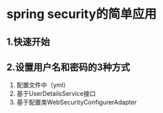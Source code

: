 # spring security的简单应用

## 1.快速开始

## 2.设置用户名和密码的3种方式

1. 配置文件中（yml）
2. 基于UserDetailsService接口
3. 基于配置类WebSecurityConfigurerAdapter

